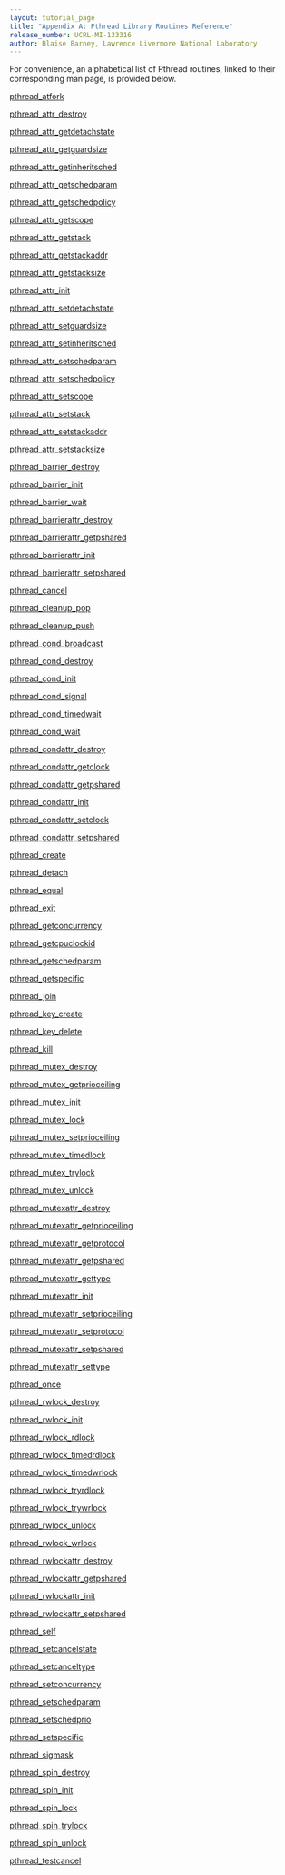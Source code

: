 ```yaml
---
layout: tutorial_page
title: "Appendix A: Pthread Library Routines Reference"
release_number: UCRL-MI-133316
author: Blaise Barney, Lawrence Livermore National Laboratory
---
```


For convenience, an alphabetical list of Pthread routines, linked to their corresponding man page, is provided below.

<a href='../man/pthread_atfork.txt'>pthread_atfork </a>

<a href='../man/pthread_attr_destroy.txt'>pthread_attr_destroy </a>

<a href='../man/pthread_attr_getdetachstate.txt'>pthread_attr_getdetachstate </a>

<a href='../man/pthread_attr_getguardsize.txt'>pthread_attr_getguardsize </a>

<a href='../man/pthread_attr_getinheritsched.txt'>pthread_attr_getinheritsched </a>

<a href='../man/pthread_attr_getschedparam.txt'>pthread_attr_getschedparam </a>

<a href='../man/pthread_attr_getschedpolicy.txt'>pthread_attr_getschedpolicy </a>

<a href='../man/pthread_attr_getscope.txt'>pthread_attr_getscope </a>

<a href='../man/pthread_attr_getstack.txt'>pthread_attr_getstack </a>

<a href='../man/pthread_attr_getstackaddr.txt'>pthread_attr_getstackaddr </a>

<a href='../man/pthread_attr_getstacksize.txt'>pthread_attr_getstacksize </a>

<a href='../man/pthread_attr_init.txt'>pthread_attr_init </a>

<a href='../man/pthread_attr_setdetachstate.txt'>pthread_attr_setdetachstate </a>

<a href='../man/pthread_attr_setguardsize.txt'>pthread_attr_setguardsize </a>

<a href='../man/pthread_attr_setinheritsched.txt'>pthread_attr_setinheritsched </a>

<a href='../man/pthread_attr_setschedparam.txt'>pthread_attr_setschedparam </a>

<a href='../man/pthread_attr_setschedpolicy.txt'>pthread_attr_setschedpolicy </a>

<a href='../man/pthread_attr_setscope.txt'>pthread_attr_setscope </a>

<a href='../man/pthread_attr_setstack.txt'>pthread_attr_setstack </a>

<a href='../man/pthread_attr_setstackaddr.txt'>pthread_attr_setstackaddr </a>

<a href='../man/pthread_attr_setstacksize.txt'>pthread_attr_setstacksize </a>

<a href='../man/pthread_barrier_destroy.txt'>pthread_barrier_destroy </a>

<a href='../man/pthread_barrier_init.txt'>pthread_barrier_init </a>

<a href='../man/pthread_barrier_wait.txt'>pthread_barrier_wait </a>

<a href='../man/pthread_barrierattr_destroy.txt'>pthread_barrierattr_destroy </a>

<a href='../man/pthread_barrierattr_getpshared.txt'>pthread_barrierattr_getpshared </a>

<a href='../man/pthread_barrierattr_init.txt'>pthread_barrierattr_init </a>

<a href='../man/pthread_barrierattr_setpshared.txt'>pthread_barrierattr_setpshared </a>

<a href='../man/pthread_cancel.txt'>pthread_cancel </a>

<a href='../man/pthread_cleanup_pop.txt'>pthread_cleanup_pop </a>

<a href='../man/pthread_cleanup_push.txt'>pthread_cleanup_push </a>

<a href='../man/pthread_cond_broadcast.txt'>pthread_cond_broadcast </a>

<a href='../man/pthread_cond_destroy.txt'>pthread_cond_destroy </a>

<a href='../man/pthread_cond_init.txt'>pthread_cond_init </a>

<a href='../man/pthread_cond_signal.txt'>pthread_cond_signal </a>

<a href='../man/pthread_cond_timedwait.txt'>pthread_cond_timedwait </a>

<a href='../man/pthread_cond_wait.txt'>pthread_cond_wait </a>

<a href='../man/pthread_condattr_destroy.txt'>pthread_condattr_destroy </a>

<a href='../man/pthread_condattr_getclock.txt'>pthread_condattr_getclock </a>

<a href='../man/pthread_condattr_getpshared.txt'>pthread_condattr_getpshared </a>

<a href='../man/pthread_condattr_init.txt'>pthread_condattr_init </a>

<a href='../man/pthread_condattr_setclock.txt'>pthread_condattr_setclock </a>

<a href='../man/pthread_condattr_setpshared.txt'>pthread_condattr_setpshared </a>

<a href='../man/pthread_create.txt'>pthread_create </a>

<a href='../man/pthread_detach.txt'>pthread_detach </a>

<a href='../man/pthread_equal.txt'>pthread_equal </a>

<a href='../man/pthread_exit.txt'>pthread_exit </a>

<a href='../man/pthread_getconcurrency.txt'>pthread_getconcurrency </a>

<a href='../man/pthread_getcpuclockid.txt'>pthread_getcpuclockid </a>

<a href='../man/pthread_getschedparam.txt'>pthread_getschedparam </a>

<a href='../man/pthread_getspecific.txt'>pthread_getspecific </a>

<a href='../man/pthread_join.txt'>pthread_join </a>

<a href='../man/pthread_key_create.txt'>pthread_key_create </a>

<a href='../man/pthread_key_delete.txt'>pthread_key_delete </a>

<a href='../man/pthread_kill.txt'>pthread_kill </a>

<a href='../man/pthread_mutex_destroy.txt'>pthread_mutex_destroy </a>

<a href='../man/pthread_mutex_getprioceiling.txt'>pthread_mutex_getprioceiling </a>

<a href='../man/pthread_mutex_init.txt'>pthread_mutex_init </a>

<a href='../man/pthread_mutex_lock.txt'>pthread_mutex_lock </a>

<a href='../man/pthread_mutex_setprioceiling.txt'>pthread_mutex_setprioceiling </a>

<a href='../man/pthread_mutex_timedlock.txt'>pthread_mutex_timedlock </a>

<a href='../man/pthread_mutex_trylock.txt'>pthread_mutex_trylock </a>

<a href='../man/pthread_mutex_unlock.txt'>pthread_mutex_unlock </a>

<a href='../man/pthread_mutexattr_destroy.txt'>pthread_mutexattr_destroy </a>

<a href='../man/pthread_mutexattr_getprioceiling.txt'>pthread_mutexattr_getprioceiling </a>

<a href='../man/pthread_mutexattr_getprotocol.txt'>pthread_mutexattr_getprotocol </a>

<a href='../man/pthread_mutexattr_getpshared.txt'>pthread_mutexattr_getpshared </a>

<a href='../man/pthread_mutexattr_gettype.txt'>pthread_mutexattr_gettype </a>

<a href='../man/pthread_mutexattr_init.txt'>pthread_mutexattr_init </a>

<a href='../man/pthread_mutexattr_setprioceiling.txt'>pthread_mutexattr_setprioceiling </a>

<a href='../man/pthread_mutexattr_setprotocol.txt'>pthread_mutexattr_setprotocol </a>

<a href='../man/pthread_mutexattr_setpshared.txt'>pthread_mutexattr_setpshared </a>

<a href='../man/pthread_mutexattr_settype.txt'>pthread_mutexattr_settype </a>

<a href='../man/pthread_once.txt'>pthread_once </a>

<a href='../man/pthread_rwlock_destroy.txt'>pthread_rwlock_destroy </a>

<a href='../man/pthread_rwlock_init.txt'>pthread_rwlock_init </a>

<a href='../man/pthread_rwlock_rdlock.txt'>pthread_rwlock_rdlock </a>

<a href='../man/pthread_rwlock_timedrdlock.txt'>pthread_rwlock_timedrdlock </a>

<a href='../man/pthread_rwlock_timedwrlock.txt'>pthread_rwlock_timedwrlock </a>

<a href='../man/pthread_rwlock_tryrdlock.txt'>pthread_rwlock_tryrdlock </a>

<a href='../man/pthread_rwlock_trywrlock.txt'>pthread_rwlock_trywrlock </a>

<a href='../man/pthread_rwlock_unlock.txt'>pthread_rwlock_unlock </a>

<a href='../man/pthread_rwlock_wrlock.txt'>pthread_rwlock_wrlock </a>

<a href='../man/pthread_rwlockattr_destroy.txt'>pthread_rwlockattr_destroy </a>

<a href='../man/pthread_rwlockattr_getpshared.txt'>pthread_rwlockattr_getpshared </a>

<a href='../man/pthread_rwlockattr_init.txt'>pthread_rwlockattr_init </a>

<a href='../man/pthread_rwlockattr_setpshared.txt'>pthread_rwlockattr_setpshared </a>

<a href='../man/pthread_self.txt'>pthread_self </a>

<a href='../man/pthread_setcancelstate.txt'>pthread_setcancelstate </a>

<a href='../man/pthread_setcanceltype.txt'>pthread_setcanceltype </a>

<a href='../man/pthread_setconcurrency.txt'>pthread_setconcurrency </a>

<a href='../man/pthread_setschedparam.txt'>pthread_setschedparam </a>

<a href='../man/pthread_setschedprio.txt'>pthread_setschedprio </a>

<a href='../man/pthread_setspecific.txt'>pthread_setspecific </a>

<a href='../man/pthread_sigmask.txt'>pthread_sigmask </a>

<a href='../man/pthread_spin_destroy.txt'>pthread_spin_destroy </a>

<a href='../man/pthread_spin_init.txt'>pthread_spin_init </a>

<a href='../man/pthread_spin_lock.txt'>pthread_spin_lock </a>

<a href='../man/pthread_spin_trylock.txt'>pthread_spin_trylock </a>

<a href='../man/pthread_spin_unlock.txt'>pthread_spin_unlock </a>

<a href='../man/pthread_testcancel.txt'>pthread_testcancel</a>
